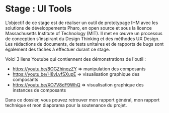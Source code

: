 # Stage : UI Tools

L’objectif de ce stage est de réaliser un outil de prototypage IHM avec les solutions de développements Pharo, en open source et sous la licence Massachusetts Institute of Technology (MIT). Il met en œuvre un processus de conception s’inspirant du Design Thinking et des méthodes UX Design. Les rédactions de documents, de tests unitaires et de rapports de bugs sont également des tâches à effectuer durant ce stage.

Voici 3 liens Youtube qui contiennent des démonstrations de l'outil :
- https://youtu.be/8OGZhinqzZY => manipulation des composants
- https://youtu.be/H8vLvfSXupE => visualisation graphique des composants
- https://youtu.be/XO7V8dF9WhQ => visualisation graphique des instances de composants

Dans ce dossier, vous pouvez retrouver mon rapport général, mon rapport technique et mon diaporama pour la soutenance du projet.
